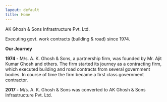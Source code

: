 ```yaml
---
layout: default
title: Home
---
```


AK Ghosh & Sons Infrastructure Pvt. Ltd.

Executing govt. work contracts (building & road) since 1974.

**Our Journey**

**1974 -** M/s. A. K. Ghosh & Sons, a partnership firm, was founded by Mr. Ajit Kumar Ghosh and others. The firm started its journey as a contracting firm, which executed building and road contracts from several government bodies. In course of time the firm became a first class government contractor.

**2017 -** M/s. A. K. Ghosh & Sons was converted to AK Ghosh & Sons Infrastructure Pvt. Ltd.